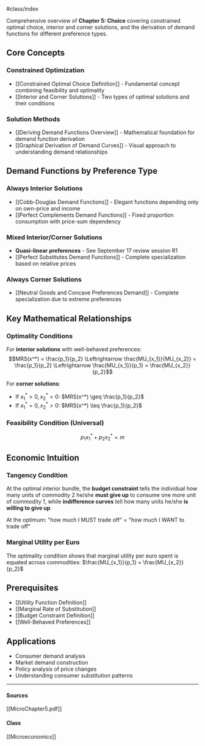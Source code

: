 #class/index

Comprehensive overview of **Chapter 5: Choice** covering constrained optimal choice, interior and corner solutions, and the derivation of demand functions for different preference types.

## Core Concepts

### Constrained Optimization
- [[Constrained Optimal Choice Definition]] - Fundamental concept combining feasibility and optimality
- [[Interior and Corner Solutions]] - Two types of optimal solutions and their conditions

### Solution Methods
- [[Deriving Demand Functions Overview]] - Mathematical foundation for demand function derivation
- [[Graphical Derivation of Demand Curves]] - Visual approach to understanding demand relationships

## Demand Functions by Preference Type

### Always Interior Solutions
- [[Cobb-Douglas Demand Functions]] - Elegant functions depending only on own-price and income
- [[Perfect Complements Demand Functions]] - Fixed proportion consumption with price-sum dependency

### Mixed Interior/Corner Solutions  
- **Quasi-linear preferences** - See September 17 review session R1
- [[Perfect Substitutes Demand Functions]] - Complete specialization based on relative prices

### Always Corner Solutions
- [[Neutral Goods and Concave Preferences Demand]] - Complete specialization due to extreme preferences

## Key Mathematical Relationships

### Optimality Conditions
For **interior solutions** with well-behaved preferences:
$$MRS(x^*) = \frac{p_1}{p_2} \Leftrightarrow \frac{MU_{x_1}}{MU_{x_2}} = \frac{p_1}{p_2} \Leftrightarrow \frac{MU_{x_1}}{p_1} = \frac{MU_{x_2}}{p_2}$$

For **corner solutions**:
- If $x_1^* > 0, x_2^* = 0$: $MRS(x^*) \geq \frac{p_1}{p_2}$
- If $x_1^* = 0, x_2^* > 0$: $MRS(x^*) \leq \frac{p_1}{p_2}$

### Feasibility Condition (Universal)
$$p_1x_1^* + p_2x_2^* = m$$

## Economic Intuition

### Tangency Condition
At the optimal interior bundle, the **budget constraint** tells the individual how many units of commodity 2 he/she **must give up** to consume one more unit of commodity 1, while **indifference curves** tell how many units he/she **is willing to give up**.

At the optimum: "how much I MUST trade off" = "how much I WANT to trade off"

### Marginal Utility per Euro
The optimality condition shows that marginal utility per euro spent is equated across commodities: $\frac{MU_{x_1}}{p_1} = \frac{MU_{x_2}}{p_2}$

## Prerequisites
- [[Utility Function Definition]]
- [[Marginal Rate of Substitution]] 
- [[Budget Constraint Definition]]
- [[Well-Behaved Preferences]]

## Applications
- Consumer demand analysis
- Market demand construction  
- Policy analysis of price changes
- Understanding consumer substitution patterns

---
#### Sources
[[MicroChapter5.pdf]]
#### Class
[[Microeconomics]]
